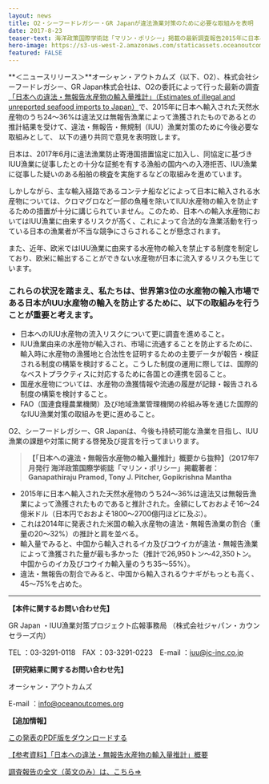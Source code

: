 ```yaml
---
layout: news
title: O2・シーフードレガシー・GR Japanが違法漁業対策のために必要な取組みを表明
date: 2017-8-23
teaser-text: 海洋政策国際学術誌「マリン・ポリシー」掲載の最新調査報告2015年に日本へ輸入された天然水産物のうち24〜36%が違法又は無報告漁業と推計。
hero-image: https://s3-us-west-2.amazonaws.com/staticassets.oceanoutcomes.org/news+and+analysis/hero+images/iuu-imports-japanese-market-hero.jpg
featured: FALSE
---
```

**＜ニュースリリース＞**オーシャン・アウトカムズ（以下、O2）、株式会社シーフードレガシー、GR Japan株式会社は、O2の委託によって行った最新の調査<a href="http://www.sciencedirect.com/science/article/pii/S0308597X17300817" target="_blank">「日本への違法・無報告水産物の輸入量推計」（Estimates of illegal and unreported seafood imports to Japan）</a>で、2015年に日本へ輸入された天然水産物のうち24〜36%は違法又は無報告漁業によって漁獲されたものであるとの推計結果を受けて、違法・無報告・無規制（IUU）漁業対策のために今後必要な取組みとして、
以下の通り共同で意見を表明致します。 

日本は、2017年6月に違法漁業防止寄港国措置協定に加入し、同協定に基づきIUU漁業に従事したとの十分な証拠を有する漁船の国内への入港拒否、IUU漁業に従事した疑いのある船舶の検査を実施するなどの取組みを進めています。

しかしながら、主な輸入経路であるコンテナ船などによって日本に輸入される水産物については、クロマグロなど一部の魚種を除いてIUU水産物の輸入を防止するための措置が十分に講じられていません。このため、日本への輸入水産物においてはIUU漁業に由来するリスクが高く、これによって合法的な漁業活動を行っている日本の漁業者が不当な競争にさらされることが懸念されます。

また、近年、欧米ではIUU漁業に由来する水産物の輸入を禁止する制度を制定しており、欧米に輸出することができない水産物が日本に流入するリスクも生じています。

<h3>これらの状況を踏まえ、私たちは、世界第3位の水産物の輸入市場である日本がIUU水産物の輸入を防止するために、以下の取組みを行うことが重要と考えます。</h3>

* 日本へのIUU水産物の流入リスクについて更に調査を進めること。
* IUU漁業由来の水産物が輸入され、市場に流通することを防止するために、輸入時に水産物の漁獲地と合法性を証明するための主要データが報告・検証される制度の構築を検討すること。こうした制度の運用に際しては、国際的なベストプラクティスに対応するために各国との連携を図ること。
* 国産水産物については、水産物の漁獲情報や流通の履歴が記録・報告される制度の構築を検討すること。
* FAO（国連食糧農業機関）及び地域漁業管理機関の枠組み等を通じた国際的なIUU漁業対策の取組みを更に進めること。

O2、シーフードレガシー、GR Japanは、今後も持続可能な漁業を目指し、IUU漁業の課題や対策に関する啓発及び提言を行ってまいります。

> **【「日本への違法・無報告水産物の輸入量推計」概要から抜粋】（2017年7月発行 海洋政策国際学術誌「マリン・ポリシー」掲載著者：Ganapathiraju Pramod, Tony J. Pitcher, Gopikrishna Mantha**

* 2015年に日本へ輸入された天然水産物のうち24〜36%は違法又は無報告漁業によって漁獲されたものであると推計された。金額にしておおよそ16〜24億米ドル（日本円でおおよそ1800〜2700億円ほどに及ぶ）。
* これは2014年に発表された米国の輸入水産物の違法・無報告漁業の割合（重量の20〜32%）の推計と肩を並べる。
* 輸入量でみると、中国から輸入されるイカ及びコウイカが違法・無報告漁業によって漁獲された量が最も多かった（推計で26,950トン〜42,350トン。中国からのイカ及びコウイカ輸入量のうち35〜55%）。
* 違法・無報告の割合でみると、中国から輸入されるウナギがもっとも高く、45〜75%を占めた。		

----

**【本件に関するお問い合わせ先】**

GR Japan ・IUU漁業対策プロジェクト広報事務局 （株式会社ジャパン・カウンセラーズ内） 

TEL ：03-3291-0118　FAX ：03-3291-0223　E-mail ：<a href="mailto:iuu@jc-inc.co.jp">iuu@jc-inc.co.jp</a>

**【研究結果に関するお問い合わせ先】**

オーシャン・アウトカムズ 

E-mail ：<a href="mailto:info@oceanoutcomes.org">info@oceanoutcomes.org</a> 

**【追加情報】**

<a href="https://s3-us-west-2.amazonaws.com/staticassets.oceanoutcomes.org/supporting+documents/jp+documents/%E3%80%90%E3%83%8B%E3%83%A5%E3%83%BC%E3%82%B9%E3%83%AA%E3%83%AA%E3%83%BC%E3%82%B9%E3%80%91O2%E3%83%BB%E3%82%B7%E3%83%BC%E3%83%95%E3%83%BC%E3%83%88%E3%82%99%E3%83%AC%E3%82%AB%E3%82%99%E3%82%B7%E3%83%BC%E3%83%BBGR+Japan%E3%81%8B%E3%82%99%E9%81%95%E6%B3%95%E6%BC%81%E6%A5%AD%E5%AF%BE%E7%AD%96%E3%81%AE%E3%81%9F%E3%82%81%E3%81%AB%E5%BF%85%E8%A6%81%E3%81%AA%E5%8F%96%E7%B5%84%E3%81%BF%E3%82%92%E8%A1%A8%E6%98%8E_0822%E5%86%8D%E4%BF%AE%E6%AD%A3.pdf" target="blank">この発表のPDF版をダウンロードする</a>

<a href="https://s3-us-west-2.amazonaws.com/staticassets.oceanoutcomes.org/supporting+documents/jp+documents/%E3%80%90%E5%8F%82%E8%80%83%E8%B3%87%E6%96%99%E3%80%91%E3%80%8C%E6%97%A5%E6%9C%AC%E3%81%B8%E3%81%AE%E9%81%95%E6%B3%95%E3%83%BB%E7%84%A1%E5%A0%B1%E5%91%8A%E6%B0%B4%E7%94%A3%E7%89%A9%E3%81%AE%E8%BC%B8%E5%85%A5%E9%87%8F%E6%8E%A8%E8%A8%88%E3%80%8D%E6%A6%82%E8%A6%81.pdf" target="blank">【参考資料】「日本への違法・無報告水産物の輸入量推計」概要</a>

<a href="https://authors.elsevier.com/sd/article/S0308597X17300817" target="blank">調査報告の全文（英文のみ）は、こちら⇒</a>
